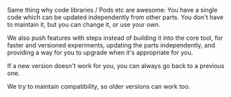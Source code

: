 Same thing why code libraries / Pods etc are awesome:
You have a single code which can be updated independently from other parts.
You don't have to maintain it, but you can change it, or use your own.

We also push features with steps instead of building it into the core tool,
for faster and versioned experiments, updating the parts independently,
and providing a way for you to upgrade when it's appropriate for you.

If a new version doesn't work for you, you can always go back to a previous one.

We try to maintain compatibility, so older versions can work too.
